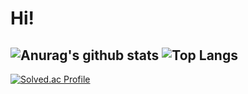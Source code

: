 # Hi!

<div align="left">

![Anurag's github stats](https://github-readme-stats.vercel.app/api?username=versatile0010&show_icons=true&theme=tokyonight) ![Top Langs](https://github-readme-stats.vercel.app/api/top-langs/?username=versatile0010&layout=compact&theme=tokyonight)
  ---
[![Solved.ac
Profile](http://mazassumnida.wtf/api/v2/generate_badge?boj=versatile0010)](https://solved.ac/{handle}) 
  
</div>
